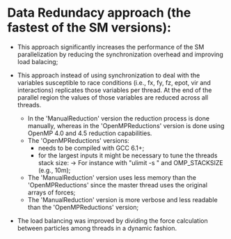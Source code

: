 # Data Redundacy approach (the fastest of the SM versions):

* This approach significantly increases the performance of the SM parallelization by reducing the synchronization overhead and improving load balacing;
* This approach instead of using synchronization to deal with the variables susceptible to race conditions (i.e., fx, fy, fz, epot, vir and interactions) replicates those variables per thread. At the end of the parallel region the values of those variables are reduced across all threads.
	- In the 'ManualReduction' version the reduction process is done manually, whereas in the 'OpenMPReductions' version is done using OpenMP 4.0 and 4.5 reduction capabilities.
	- The 'OpenMPReductions' versions: 
		- needs to be compiled with GCC 6.1+;
		- for the largest inputs it might be necessary to tune the threads stack size:
			-> For instance with "ulimit -s <stacksize>" and OMP_STACKSIZE (e.g., 10m);
	- The 'ManualReduction' version uses less memory than the 'OpenMPReductions' since the master thread uses the original arrays of forces;
	- The 'ManualReduction' version is more verbose and less readable than the 'OpenMPReductions' version;

* The load balancing was improved by dividing the force calculation between particles among threads in a dynamic fashion.
